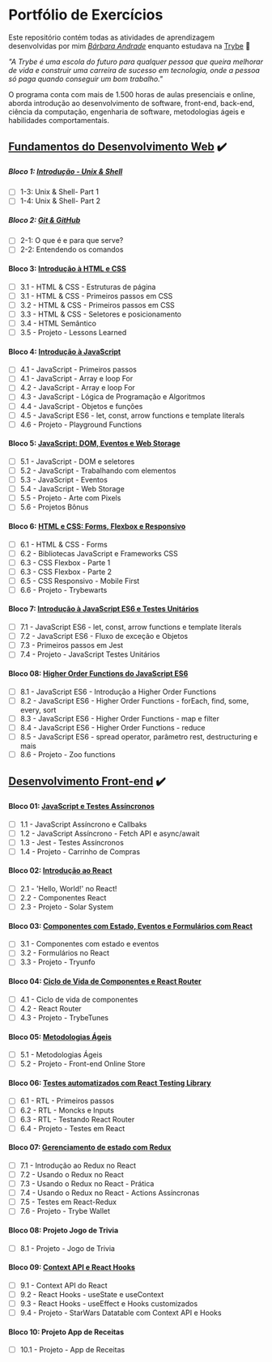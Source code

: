 # Portfólio de Exercícios 

Este repositório contém todas as atividades de aprendizagem desenvolvidas por mim _[Bárbara Andrade](https://www.linkedin.com/in/barbaraanndrade/)_ enquanto estudava na [Trybe](https://www.betrybe.com/) :rocket:

_"A Trybe é uma escola do futuro para qualquer pessoa que queira melhorar de vida e construir uma carreira de sucesso em tecnologia, onde a pessoa só paga quando conseguir um bom trabalho."_

O programa conta com mais de 1.500 horas de aulas presenciais e online, aborda introdução ao desenvolvimento de software, front-end, back-end, ciência da computação, engenharia de software, metodologias ágeis e habilidades comportamentais.

## [Fundamentos do Desenvolvimento Web](https://github.com/barbaraanndrade/trybe-exercicios/tree/main/01-fundamentos) :heavy_check_mark:

##### Bloco 1: [Introdução - Unix & Shell](https://github.com/barbaraanndrade/trybe-exercicios/tree/main/01-fundamentos/bloco-01-unix-e-bash)

- [ ] 1-3: Unix & Shell- Part 1
- [ ] 1-4: Unix & Shell- Part 2

##### Bloco 2: [Git & GitHub](https://github.com/barbaraanndrade/trybe-exercicios/tree/main/01-fundamentos/bloco-02-git-e-github)

- [ ] 2-1: O que é e para que serve?
- [ ] 2-2: Entendendo os comandos

#### Bloco 3: [Introdução à HTML e CSS](https://github.com/barbaraanndrade/trybe-exercicios/tree/main/01-fundamentos/bloco-03-introducao-a-html-e-css)

- [ ] 3.1 - HTML & CSS - Estruturas de página
- [ ] 3.1 - HTML & CSS - Primeiros passos em CSS
- [ ] 3.2 - HTML & CSS - Primeiros passos em CSS
- [ ] 3.3 - HTML & CSS - Seletores e posicionamento
- [ ] 3.4 - HTML Semântico
- [ ] 3.5 - Projeto - Lessons Learned

#### Bloco 4: [Introdução à JavaScript](https://github.com/barbaraanndrade/trybe-exercicios/tree/main/01-fundamentos/bloco-04-introducao-a-javascript)

- [ ] 4.1 - JavaScript - Primeiros passos
- [ ] 4.1 - JavaScript - Array e loop For
- [ ] 4.2 - JavaScript - Array e loop For
- [ ] 4.3 - JavaScript - Lógica de Programação e Algoritmos
- [ ] 4.4 - JavaScript - Objetos e funções
- [ ] 4.5 - JavaScript ES6 - let, const, arrow functions e template literals
- [ ] 4.6 - Projeto - Playground Functions 

#### Bloco 5: [JavaScript: DOM, Eventos e Web Storage](https://github.com/barbaraanndrade/trybe-exercicios/tree/main/01-fundamentos/bloco-05-javascript-dom-eventos-e-web-storage)

- [ ] 5.1 - JavaScript - DOM e seletores
- [ ] 5.2 - JavaScript - Trabalhando com elementos
- [ ] 5.3 - JavaScript - Eventos
- [ ] 5.4 - JavaScript - Web Storage
- [ ] 5.5 - Projeto - Arte com Pixels
- [ ] 5.6 - Projetos Bônus

#### Bloco 6: [HTML e CSS: Forms, Flexbox e Responsivo](https://github.com/barbaraanndrade/trybe-exercicios/tree/main/01-fundamentos/bloco-06-html-e-css-forms-flexbox-e-responsivo)

- [ ] 6.1 - HTML & CSS - Forms
- [ ] 6.2 - Bibliotecas JavaScript e Frameworks CSS
- [ ] 6.3 - CSS Flexbox - Parte 1
- [ ] 6.3 - CSS Flexbox - Parte 2
- [ ] 6.5 - CSS Responsivo - Mobile First
- [ ] 6.6 - Projeto - Trybewarts

#### Bloco 7: [Introdução à JavaScript ES6 e Testes Unitários](https://github.com/barbaraanndrade/trybe-exercicios/tree/main/01-fundamentos/bloco-07-introducao-a-javascript-es6-e-testes-unitarios)

- [ ] 7.1 - JavaScript ES6 - let, const, arrow functions e template literals
- [ ] 7.2 - JavaScript ES6 - Fluxo de exceção e Objetos
- [ ] 7.3 - Primeiros passos em Jest
- [ ] 7.4 - Projeto - JavaScript Testes Unitários

#### Bloco 08: [Higher Order Functions do JavaScript ES6](https://github.com/barbaraanndrade/trybe-exercicios/tree/main/01-fundamentos/bloco-08-higher-order-functions-do-javascript-es6)

- [ ] 8.1 - JavaScript ES6 - Introdução a Higher Order Functions
- [ ] 8.2 - JavaScript ES6 - Higher Order Functions - forEach, find, some, every, sort
- [ ] 8.3 - JavaScript ES6 - Higher Order Functions - map e filter
- [ ] 8.4 - JavaScript ES6 - Higher Order Functions - reduce
- [ ] 8.5 - JavaScript ES6 - spread operator, parâmetro rest, destructuring e mais
- [ ] 8.6 - Projeto - Zoo functions

## [Desenvolvimento Front-end](https://github.com/barbaraanndrade/trybe-exercicios/tree/main/02-front-end)       :heavy_check_mark:

#### Bloco 01: [JavaScript e Testes Assíncronos](https://github.com/barbaraanndrade/trybe-exercicios/tree/main/02-front-end/bloco-01-Javascript-e-testes-assincronos)

- [ ] 1.1 - JavaScript Assíncrono e Callbaks
- [ ] 1.2 - JavaScript Assíncrono - Fetch API e async/await
- [ ] 1.3 - Jest - Testes Assíncronos
- [ ] 1.4 - Projeto - Carrinho de Compras

#### Bloco 02: [Introdução ao React](https://github.com/barbaraanndrade/trybe-exercicios/tree/main/02-front-end/bloco-02-introducao-ao-react)

- [ ] 2.1 - 'Hello, World!' no React!
- [ ] 2.2 - Componentes React
- [ ] 2.3 - Projeto - Solar System
 
#### Bloco 03: [Componentes com Estado, Eventos e Formulários com React](https://github.com/barbaraanndrade/trybe-exercicios/tree/main/02-front-end/bloco-03-componentes-com-estado-eventos-e-formularios-com-react)

- [ ] 3.1 - Componentes com estado e eventos
- [ ] 3.2 - Formulários no React
- [ ] 3.3 - Projeto - Tryunfo 

#### Bloco 04: [Ciclo de Vida de Componentes e React Router](https://github.com/barbaraanndrade/trybe-exercicios/tree/main/02-front-end/bloco-04-ciclo-de-vida-de-componentes-e-react-router)

- [ ] 4.1 - Ciclo de vida de componentes
- [ ] 4.2 - React Router
- [ ] 4.3 - Projeto - TrybeTunes 

#### Bloco 05: [Metodologias Ágeis](https://github.com/barbaraanndrade/trybe-exercicios/tree/main/02-front-end/bloco-05-metodologias-ageis)

- [ ] 5.1 - Metodologias Ágeis
- [ ] 5.2 - Projeto - Front-end Online Store 

#### Bloco 06: [Testes automatizados com React Testing Library](https://github.com/barbaraanndrade/trybe-exercicios/tree/main/02-front-end/bloco-06-testes-automatizados-com-react-testing-library)

- [ ] 6.1 - RTL - Primeiros passos
- [ ] 6.2 - RTL - Moncks e Inputs
- [ ] 6.3 - RTL - Testando React Router
- [ ] 6.4 - Projeto - Testes em React 

#### Bloco 07: [Gerenciamento de estado com Redux](https://github.com/barbaraanndrade/trybe-exercicios/tree/main/02-front-end/bloco-07-gerenciamento-de-estado-com-redux)

- [ ] 7.1 - Introdução ao Redux no React
- [ ] 7.2 - Usando o Redux no React
- [ ] 7.3 - Usando o Redux no React - Prática
- [ ] 7.4 - Usando o Redux no React - Actions Assíncronas
- [ ] 7.5 - Testes em React-Redux
- [ ] 7.6 - Projeto - Trybe Wallet 

#### Bloco 08: Projeto Jogo de Trivia
- [ ] 8.1 - Projeto - Jogo de Trivia 

#### Bloco 09: [Context API e React Hooks](https://github.com/barbaraanndrade/trybe-exercicios/tree/main/02-front-end/bloco-09-context-api-e-react-hooks)

- [ ] 9.1 - Context API do React
- [ ] 9.2 - React Hooks - useState e useContext
- [ ] 9.3 - React Hooks - useEffect e Hooks customizados
- [ ] 9.4 - Projeto - StarWars Datatable com Context API e Hooks 

#### Bloco 10: Projeto App de Receitas
- [ ] 10.1 - Projeto - App de Receitas


